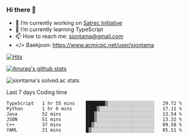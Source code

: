 ### Hi there 👋

- 🔭 I’m currently working on [Satrec Initiative](https://www.satreci.com/)
- 🌱 I’m currently learning TypeScript
- 📫 How to reach me: siontama@gmail.com
- </> Baekjoon: https://www.acmicpc.net/user/siontama

[![Hits](https://hits.seeyoufarm.com/api/count/incr/badge.svg?url=https%3A%2F%2Fgithub.com%2FYaminyam&count_bg=%2379C83D&title_bg=%23555555&icon=&icon_color=%23E7E7E7&title=hits&edge_flat=false)](https://hits.seeyoufarm.com)

[![Anurag's github stats](https://github-readme-stats.vercel.app/api?username=Yaminyam)](https://github.com/anuraghazra/github-readme-stats)

![siontama's solved.ac stats](https://github-readme-solvedac.hyp3rflow.vercel.app/api/?handle=siontama)

Last 7 days Coding time
<!--START_SECTION:waka-->

```text
TypeScript   1 hr 55 mins    ███████▒░░░░░░░░░░░░░░░░░   29.72 %
Python       1 hr 6 mins     ████▒░░░░░░░░░░░░░░░░░░░░   17.11 %
Java         52 mins         ███▒░░░░░░░░░░░░░░░░░░░░░   13.54 %
JSON         51 mins         ███▒░░░░░░░░░░░░░░░░░░░░░   13.32 %
C++          37 mins         ██▒░░░░░░░░░░░░░░░░░░░░░░   09.58 %
YAML         21 mins         █▒░░░░░░░░░░░░░░░░░░░░░░░   05.51 %
```

<!--END_SECTION:waka-->

<!--
**Yaminyam/Yaminyam** is a ✨ _special_ ✨ repository because its `README.md` (this file) appears on your GitHub profile.

Here are some ideas to get you started:

- 🔭 I’m currently working on ...
- 🌱 I’m currently learning ...
- 👯 I’m looking to collaborate on ...
- 🤔 I’m looking for help with ...
- 💬 Ask me about ...
- 📫 How to reach me: ...
- 😄 Pronouns: ...
- ⚡ Fun fact: ...
-->
